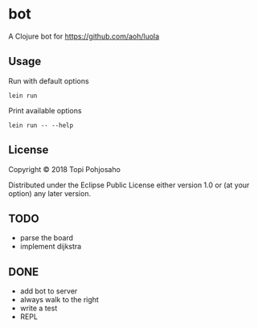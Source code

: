 # bot

A Clojure bot for https://github.com/aoh/luola

## Usage

Run with default options

`lein run`

Print available options

`lein run -- --help`

## License

Copyright © 2018 Topi Pohjosaho

Distributed under the Eclipse Public License either version 1.0 or (at
your option) any later version.

## TODO
* parse the board
* implement dijkstra

## DONE
* add bot to server
* always walk to the right
* write a test
* REPL
